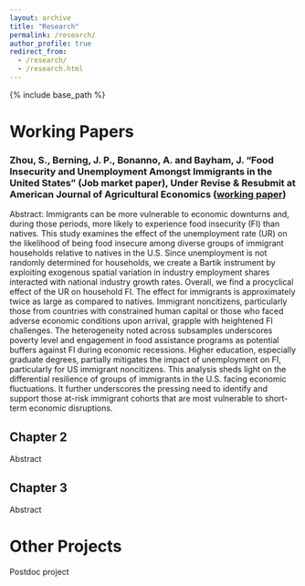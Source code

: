 ```yaml
---
layout: archive
title: "Research"
permalink: /research/
author_profile: true
redirect_from:
  - /research/
  - /research.html
---
```


{% include base_path %}

Working Papers
======
### Zhou, S., Berning, J. P., Bonanno, A. and Bayham, J. “Food Insecurity and Unemployment Amongst Immigrants in the United States” (Job market paper), Under Revise & Resubmit at American Journal of Agricultural Economics ([working paper]())

Abstract: Immigrants can be more vulnerable to economic downturns and, during those periods, more likely to experience food insecurity (FI) than natives. This study examines the effect of the unemployment rate (UR) on the likelihood of being food insecure among diverse groups of immigrant households relative to natives in the U.S. Since unemployment is not randomly determined for households, we create a Bartik instrument by exploiting exogenous spatial variation in industry employment shares interacted with national industry growth rates. Overall, we find a procyclical effect of the UR on household FI. The effect for immigrants is approximately twice as large as compared to natives. Immigrant noncitizens, particularly those from countries with constrained human capital or those who faced adverse economic conditions upon arrival, grapple with heightened FI challenges. The heterogeneity noted across subsamples underscores poverty level and engagement in food assistance programs as potential buffers against FI during economic recessions. Higher education, especially graduate degrees, partially mitigates the impact of unemployment on FI, particularly for US immigrant noncitizens. This analysis sheds light on the differential resilience of groups of immigrants in the U.S. facing economic fluctuations. It further underscores the pressing need to identify and support those at-risk immigrant cohorts that are most vulnerable to short-term economic disruptions. 

Chapter 2
------
Abstract

Chapter 3
------
Abstract


Other Projects
======
Postdoc project
